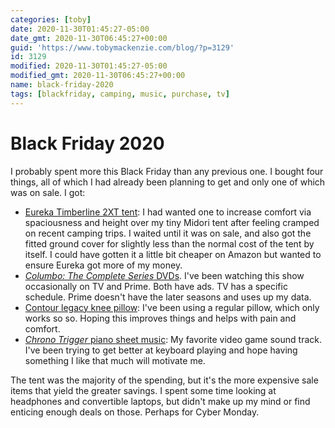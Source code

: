 ```yaml
---
categories: [toby]
date: 2020-11-30T01:45:27-05:00
date_gmt: 2020-11-30T06:45:27+00:00
guid: 'https://www.tobymackenzie.com/blog/?p=3129'
id: 3129
modified: 2020-11-30T01:45:27-05:00
modified_gmt: 2020-11-30T06:45:27+00:00
name: black-friday-2020
tags: [blackfriday, camping, music, purchase, tv]
---
```


Black Friday 2020
=================

I probably spent more this Black Friday than any previous one.  I bought four things, all of which I had already been planning to get and only one of which was on sale.<!--more-->  I got:

- [Eureka Timberline 2XT tent](https://eurekacamping.johnsonoutdoors.com/tents/backpacking/timberline%C2%AE-sq-2xt-2-person-tent):  I had wanted one to increase comfort via spaciousness and height over my tiny Midori tent after feeling cramped on recent camping trips.  I waited until it was on sale, and also got the fitted ground cover for slightly less than the normal cost of the tent by itself.  I could have gotten it a little bit cheaper on Amazon but wanted to ensure Eureka got more of my money.
- [*Columbo: The Complete Series* DVDs](https://smile.amazon.com/gp/product/B07B64Z7HQ/ref=ppx_yo_dt_b_asin_title_o00_s00?ie=UTF8&psc=1).  I've been watching this show occasionally on TV and Prime.  Both have ads.  TV has a specific schedule.  Prime doesn't have the later seasons and uses up my data.
- [Contour legacy knee pillow](https://smile.amazon.com/gp/product/B07MFN8FRT/ref=ppx_yo_dt_b_asin_title_o01_s00?ie=UTF8&psc=1): I've been using a regular pillow, which only works so so.  Hoping this improves things and helps with pain and comfort.
- [*Chrono Trigger* piano sheet music](https://smile.amazon.com/gp/product/4810826554/ref=ppx_yo_dt_b_asin_title_o01_s00?ie=UTF8&psc=1): My favorite video game sound track.  I've been trying to get better at keyboard playing and hope having something I like that much will motivate me.

The tent was the majority of the spending, but it's the more expensive sale items that yield the greater savings.  I spent some time looking at headphones and convertible laptops, but didn't make up my mind or find enticing enough deals on those.  Perhaps for Cyber Monday.
